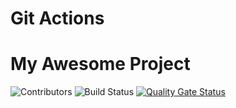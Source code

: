 # Git Actions

# My Awesome Project

![Contributors](https://img.shields.io/github/contributors/bijonguha/gaction)
![Build Status](https://github.com/bijonguha/gaction/actions/workflows/python-package.yml/badge.svg)
[![Quality Gate Status](https://sonarcloud.io/api/project_badges/measure?project=bijonguha_gaction&metric=alert_status)](https://sonarcloud.io/summary/new_code?id=bijonguha_gaction)



